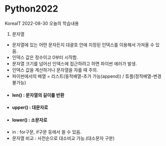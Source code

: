 # Python2022
KoreaIT
2022-08-30 오늘의 학습내용
1. 문자열
- 문자열에 있는 어떤 문자든지 대괄호 안에 지정된 인덱스를 이용해서 가져올 수 있음.
- 인덱스 값은 정수이고 0부터 시작함.
- 문자열 크기를 넘어선 인덱스에 접근하려고 하면 파이썬 에러가 발생.
- 인덱스 값을 계산하거나 문자열을 자를 때 주의.
- 파이썬에서의 배열 = 리스트(동적배열-추가 가능(append)) / 튜플(정적배열-변경 불가능)
- #### len() : 문자열의 길이를 반환
- #### upper() : 대문자로
- #### lower() : 소문자로
- in : for구문, if구문 등에서 쓸 수 있음.
- 문자열 비교 : 사전순으로 대소비교 가능.(대소문자 구분)
